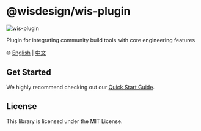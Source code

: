 # @wisdesign/wis-plugin

<img alt="wis-plugin" src="https://img.shields.io/npm/v/@wisdesign/wis-plugin.svg">

Plugin for integrating community build tools with core engineering features

🌐 [English](./README.md) | [中文](./README.zh-CN.md)

## Get Started

We highly recommend checking out our [Quick Start Guide](https://wis.design/getting-started/quick-start).

## License

This library is licensed under the MIT License.